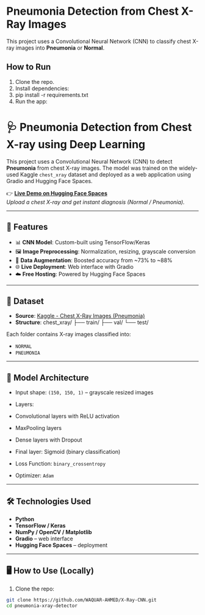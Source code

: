 # Pneumonia Detection from Chest X-Ray Images

This project uses a Convolutional Neural Network (CNN) to classify chest X-ray images into **Pneumonia** or **Normal**.

## How to Run

1. Clone the repo.
2. Install dependencies:
3. pip install -r requirements.txt
4. Run the app:

# 🩺 Pneumonia Detection from Chest X-ray using Deep Learning

This project uses a Convolutional Neural Network (CNN) to detect **Pneumonia** from chest X-ray images. The model was trained on the widely-used Kaggle `chest_xray` dataset and deployed as a web application using Gradio and Hugging Face Spaces.

👉 **[Live Demo on Hugging Face Spaces](https://huggingface.co/spaces/your-username/your-space-name)**  
*Upload a chest X-ray and get instant diagnosis (Normal / Pneumonia).*

---

## 🚀 Features

- 📊 **CNN Model**: Custom-built using TensorFlow/Keras
- 🖼️ **Image Preprocessing**: Normalization, resizing, grayscale conversion
- 🧪 **Data Augmentation**: Boosted accuracy from ~73% to ~88%
- 🌐 **Live Deployment**: Web interface with Gradio
- ☁️ **Free Hosting**: Powered by Hugging Face Spaces

---

## 📁 Dataset

- **Source**: [Kaggle - Chest X-Ray Images (Pneumonia)](https://www.kaggle.com/datasets/paultimothymooney/chest-xray-pneumonia)
- **Structure**:
chest_xray/
├── train/
├── val/
└── test/


Each folder contains X-ray images classified into:
- `NORMAL`
- `PNEUMONIA`

---

## 🧠 Model Architecture

- Input shape: `(150, 150, 1)` – grayscale resized images
- Layers:
- Convolutional layers with ReLU activation
- MaxPooling layers
- Dense layers with Dropout
- Final layer: Sigmoid (binary classification)

- Loss Function: `binary_crossentropy`
- Optimizer: `Adam`

---

## 🛠️ Technologies Used

- **Python**
- **TensorFlow / Keras**
- **NumPy / OpenCV / Matplotlib**
- **Gradio** – web interface
- **Hugging Face Spaces** – deployment

---

## 🖥️ How to Use (Locally)

1. Clone the repo:
 ```bash
 git clone https://github.com/WAQUAR-AHMED/X-Ray-CNN.git
 cd pneumonia-xray-detector
